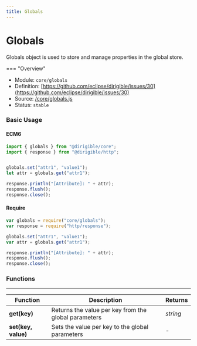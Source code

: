 ```yaml
---
title: Globals
---
```


Globals
===


Globals object is used to store and manage properties in the global store.

=== "Overview"
- Module: `core/globals`
- Definition: [https://github.com/eclipse/dirigible/issues/30](https://github.com/eclipse/dirigible/issues/30)
- Source: [/core/globals.js](https://github.com/eclipse/dirigible/blob/master/components/api-core/src/main/resources/META-INF/dirigible/core/globals.js)
- Status: `stable`

### Basic Usage

#### ECM6

```javascript
import { globals } from "@dirigible/core";
import { response } from "@dirigible/http";


globals.set("attr1", "value1");
let attr = globals.get("attr1");

response.println("[Attribute]: " + attr);
response.flush();
response.close();
```

#### Require

```javascript
var globals = require("core/globals");
var response = require("http/response");

globals.set("attr1", "value1");
var attr = globals.get("attr1");

response.println("[Attribute]: " + attr);
response.flush();
response.close();
```


### Functions

---

Function     | Description | Returns
------------ | ----------- | --------
**get(key)**   | Returns the value per key from the global parameters | *string*
**set(key, value)**   | Sets the value per key to the global parameters | -
